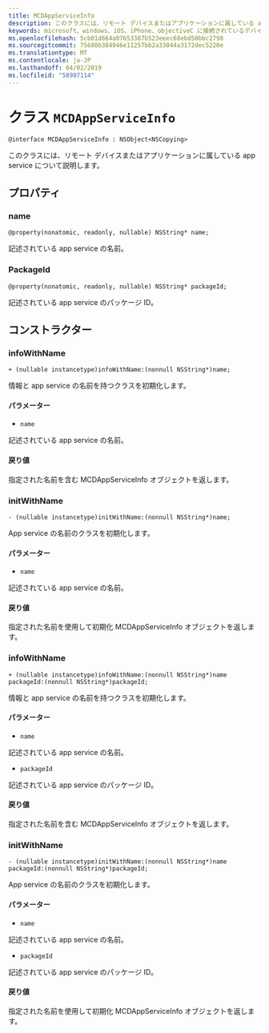 ```yaml
---
title: MCDAppServiceInfo
description: このクラスには、リモート デバイスまたはアプリケーションに属している app service について説明します。
keywords: microsoft、windows、iOS、iPhone、objectiveC に接続されているデバイス、プロジェクトのローマ
ms.openlocfilehash: 5cb01d664a07653387b523eeec68ebd50bbc2798
ms.sourcegitcommit: 75680b384946e11257bb2a33044a3172dec5220e
ms.translationtype: MT
ms.contentlocale: ja-JP
ms.lasthandoff: 04/02/2019
ms.locfileid: "58907114"
---
```

# <a name="class-mcdappserviceinfo"></a>クラス `MCDAppServiceInfo` 

```
@interface MCDAppServiceInfo : NSObject<NSCopying>
```  

このクラスには、リモート デバイスまたはアプリケーションに属している app service について説明します。

## <a name="properties"></a>プロパティ

### <a name="name"></a>name
`@property(nonatomic, readonly, nullable) NSString* name;`

記述されている app service の名前。

### <a name="packageid"></a>PackageId
`@property(nonatomic, readonly, nullable) NSString* packageId;`

記述されている app service のパッケージ ID。

## <a name="constructors"></a>コンストラクター

### <a name="infowithname"></a>infoWithName
`+ (nullable instancetype)infoWithName:(nonnull NSString*)name;`

情報と app service の名前を持つクラスを初期化します。

#### <a name="parameters"></a>パラメーター 
* `name` 

記述されている app service の名前。

#### <a name="returns"></a>戻り値
指定された名前を含む MCDAppServiceInfo オブジェクトを返します。

### <a name="initwithname"></a>initWithName
`- (nullable instancetype)initWithName:(nonnull NSString*)name;`

App service の名前のクラスを初期化します。

#### <a name="parameters"></a>パラメーター 
* `name` 

記述されている app service の名前。

#### <a name="returns"></a>戻り値
指定された名前を使用して初期化 MCDAppServiceInfo オブジェクトを返します。

### <a name="infowithname"></a>infoWithName
`+ (nullable instancetype)infoWithName:(nonnull NSString*)name packageId:(nonnull NSString*)packageId;`

情報と app service の名前を持つクラスを初期化します。

#### <a name="parameters"></a>パラメーター 
* `name` 

記述されている app service の名前。

* `packageId` 

記述されている app service のパッケージ ID。

#### <a name="returns"></a>戻り値
指定された名前を含む MCDAppServiceInfo オブジェクトを返します。

### <a name="initwithname"></a>initWithName
`- (nullable instancetype)initWithName:(nonnull NSString*)name packageId:(nonnull NSString*)packageId;`

App service の名前のクラスを初期化します。

#### <a name="parameters"></a>パラメーター 
* `name` 

記述されている app service の名前。

* `packageId` 

記述されている app service のパッケージ ID。

#### <a name="returns"></a>戻り値
指定された名前を使用して初期化 MCDAppServiceInfo オブジェクトを返します。
